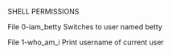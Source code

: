 SHELL PERMISSIONS

File 0-iam_betty
Switches to user named betty

File 1-who_am_i
Print username of current user
